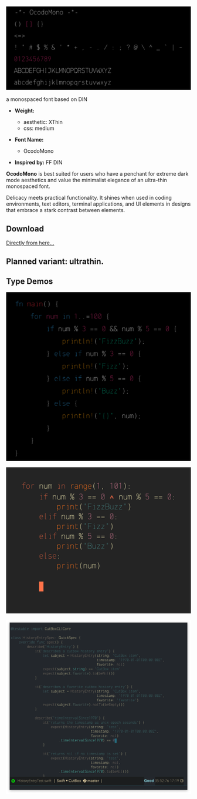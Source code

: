 ![](ocodo-mono.png)

a monospaced font based on DIN

- **Weight:** 
  - aesthetic: XThin 
  - css: medium
  
- **Font Name:** 
  - OcodoMono

- **Inspired by:** FF DIN

**OcodoMono** is best suited for users who have a penchant for extreme dark mode aesthetics and value the minimalist elegance of an ultra-thin monospaced font. 

Delicacy meets practical functionality. It shines when used in coding environments, text editors, terminal applications, and UI elements in designs that embrace a stark contrast between elements.

## Download

[Directly from here...](OcodoMono.ttf)

## Planned variant: ultrathin.

## Type Demos

![](rusty.png)


![](py.png)

![](type-demo.png)


